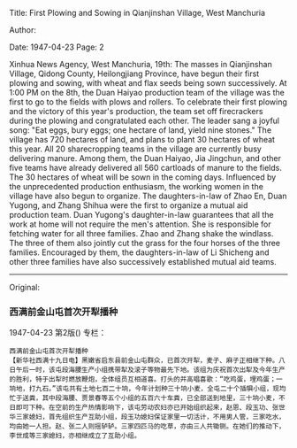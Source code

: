Title: First Plowing and Sowing in Qianjinshan Village, West Manchuria

Author:

Date: 1947-04-23
Page: 2

Xinhua News Agency, West Manchuria, 19th: The masses in Qianjinshan Village, Qidong County, Heilongjiang Province, have begun their first plowing and sowing, with wheat and flax seeds being sown successively. At 1:00 PM on the 8th, the Duan Haiyao production team of the village was the first to go to the fields with plows and rollers. To celebrate their first plowing and the victory of this year's production, the team set off firecrackers during the plowing and congratulated each other. The leader sang a joyful song: "Eat eggs, bury eggs; one hectare of land, yield nine stones." The village has 720 hectares of land, and plans to plant 30 hectares of wheat this year. All 20 sharecropping teams in the village are currently busy delivering manure. Among them, the Duan Haiyao, Jia Jingchun, and other five teams have already delivered all 560 cartloads of manure to the fields. The 30 hectares of wheat will be sown in the coming days. Influenced by the unprecedented production enthusiasm, the working women in the village have also begun to organize. The daughters-in-law of Zhao En, Duan Yugong, and Zhang Shihua were the first to organize a mutual aid production team. Duan Yugong's daughter-in-law guarantees that all the work at home will not require the men's attention. She is responsible for fetching water for all three families. Zhao and Zhang shake the windlass. The three of them also jointly cut the grass for the four horses of the three families. Encouraged by them, the daughters-in-law of Li Shicheng and other three families have also successively established mutual aid teams.



<hr /> 

Original: 


### 西满前金山屯首次开犁播种

1947-04-23
第2版()
专栏：

    西满前金山屯首次开犁播种
    【新华社西满十九日电】黑嫩省启东县前金山屯群众，已首次开犁，麦子、麻子正相继下种。八日午后一时，该屯段海腰生产小组携带犁及滚子等物最先下地。该组为庆祝首次出犁及今年生产的胜利，特于出犁时燃放鞭炮，全体组员互相道喜。打头的并高唱喜歌：“吃鸡蛋，埋鸡蛋；一垧地，打九石。”该屯共有土地七百二十垧，今年计划种三十垧小麦，全屯二十个插犋小组，现均忙于送粪，其中段海腰、贾景春等五个小组的五百六十车粪，已全部送到地里，三十垧小麦，不日即可下种。在空前的生产热情影响下，该屯劳动农妇亦已开始组织起来，赵恩、段玉功、张世华三家媳妇，首先组织生产互助小组，段玉功媳妇保证家里一切活计，不用男人管，三家吃水，均由她一人担。赵、张二人则摇轳轳。三家四匹马的吃草，亦由三人共锄铡。在她们的推动下，李世成等三家媳妇，亦相继成立了互助小组。
